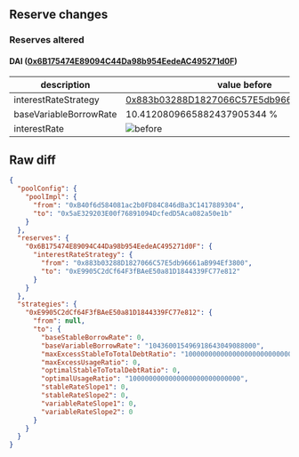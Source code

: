 ## Reserve changes

### Reserves altered

#### DAI ([0x6B175474E89094C44Da98b954EedeAC495271d0F](https://etherscan.io/address/0x6B175474E89094C44Da98b954EedeAC495271d0F))

| description | value before | value after |
| --- | --- | --- |
| interestRateStrategy | [0x883b03288D1827066C57E5db96661aB994Ef3800](https://etherscan.io/address/0x883b03288D1827066C57E5db96661aB994Ef3800) | [0xE9905C2dCf64F3fBAeE50a81D1844339FC77e812](https://etherscan.io/address/0xE9905C2dCf64F3fBAeE50a81D1844339FC77e812) |
| baseVariableBorrowRate | 10.4120809665882437905344 % | 10.4360015496918643049088 % |
| interestRate | ![before](/.assets/2bd0decc778099f6caedd2be7c68038eefdb82ca.svg) | ![after](/.assets/c2cf5d2d9cae6596140b6da532d6ff09f4c7a430.svg) |

## Raw diff

```json
{
  "poolConfig": {
    "poolImpl": {
      "from": "0xB40f6d584081ac2b0FD84C846dBa3C1417889304",
      "to": "0x5aE329203E00f76891094DcfedD5Aca082a50e1b"
    }
  },
  "reserves": {
    "0x6B175474E89094C44Da98b954EedeAC495271d0F": {
      "interestRateStrategy": {
        "from": "0x883b03288D1827066C57E5db96661aB994Ef3800",
        "to": "0xE9905C2dCf64F3fBAeE50a81D1844339FC77e812"
      }
    }
  },
  "strategies": {
    "0xE9905C2dCf64F3fBAeE50a81D1844339FC77e812": {
      "from": null,
      "to": {
        "baseStableBorrowRate": 0,
        "baseVariableBorrowRate": "104360015496918643049088000",
        "maxExcessStableToTotalDebtRatio": "1000000000000000000000000000",
        "maxExcessUsageRatio": 0,
        "optimalStableToTotalDebtRatio": 0,
        "optimalUsageRatio": "1000000000000000000000000000",
        "stableRateSlope1": 0,
        "stableRateSlope2": 0,
        "variableRateSlope1": 0,
        "variableRateSlope2": 0
      }
    }
  }
}
```